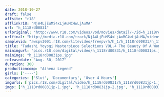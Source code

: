 ```yaml
---
date: 2018-10-27
draft: false
affsite: "r18"
afflinkr18: "NjA4LjEuMS4xLjAuMC4wLjAuMA"
url: "h_1118rd00831"
urloriginal: "http://www.r18.com/videos/vod/movies/detail/-/id=h_1118rd00831"
urlfinal: "http://media.r18.com/track/NjA4LjEuMS4xLjAuMC4wLjAuMA/videos/vod/movies/detail/-/id=h_1118rd00831"
samplevid: "awspv3001.r18.com/litevideo/freepv/h/h_1/h_1118rd00831/h_1118rd00831_dmb_w.mp4"
title: "Tadashi Yoyogi Masterpiece Selections VOL.4 The Beauty Of A Woman Who Can Go Cum Crazy Without A Thread Of Clothing On Her Body 5 Hours"
mainimgurl: "pics.r18.com/digital/video/h_1118rd00831/h_1118rd00831ps.jpg"
mainimgs: "h_1118rd00831ps.jpg"
releasedate: "Aug. 30, 2017"
duration: 300
productioncomp: "Athena Legend"
girls: ['----']
categories: ['Slut', 'Documentary', 'Over 4 Hours']
imgurls: ['pics.r18.com/digital/video/h_1118rd00831/h_1118rd00831jp-1.jpg', 'pics.r18.com/digital/video/h_1118rd00831/h_1118rd00831jp-2.jpg', 'pics.r18.com/digital/video/h_1118rd00831/h_1118rd00831jp-3.jpg', 'pics.r18.com/digital/video/h_1118rd00831/h_1118rd00831jp-4.jpg', 'pics.r18.com/digital/video/h_1118rd00831/h_1118rd00831jp-5.jpg', 'pics.r18.com/digital/video/h_1118rd00831/h_1118rd00831jp-6.jpg', 'pics.r18.com/digital/video/h_1118rd00831/h_1118rd00831jp-7.jpg', 'pics.r18.com/digital/video/h_1118rd00831/h_1118rd00831jp-8.jpg', 'pics.r18.com/digital/video/h_1118rd00831/h_1118rd00831jp-9.jpg', 'pics.r18.com/digital/video/h_1118rd00831/h_1118rd00831jp-10.jpg', 'pics.r18.com/digital/video/h_1118rd00831/h_1118rd00831jp-11.jpg', 'pics.r18.com/digital/video/h_1118rd00831/h_1118rd00831jp-12.jpg', 'pics.r18.com/digital/video/h_1118rd00831/h_1118rd00831jp-13.jpg', 'pics.r18.com/digital/video/h_1118rd00831/h_1118rd00831jp-14.jpg', 'pics.r18.com/digital/video/h_1118rd00831/h_1118rd00831jp-15.jpg', 'pics.r18.com/digital/video/h_1118rd00831/h_1118rd00831jp-16.jpg', 'pics.r18.com/digital/video/h_1118rd00831/h_1118rd00831jp-17.jpg', 'pics.r18.com/digital/video/h_1118rd00831/h_1118rd00831jp-18.jpg', 'pics.r18.com/digital/video/h_1118rd00831/h_1118rd00831jp-19.jpg', 'pics.r18.com/digital/video/h_1118rd00831/h_1118rd00831jp-20.jpg']
imgs: ['h_1118rd00831jp-1.jpg', 'h_1118rd00831jp-2.jpg', 'h_1118rd00831jp-3.jpg', 'h_1118rd00831jp-4.jpg', 'h_1118rd00831jp-5.jpg', 'h_1118rd00831jp-6.jpg', 'h_1118rd00831jp-7.jpg', 'h_1118rd00831jp-8.jpg', 'h_1118rd00831jp-9.jpg', 'h_1118rd00831jp-10.jpg', 'h_1118rd00831jp-11.jpg', 'h_1118rd00831jp-12.jpg', 'h_1118rd00831jp-13.jpg', 'h_1118rd00831jp-14.jpg', 'h_1118rd00831jp-15.jpg', 'h_1118rd00831jp-16.jpg', 'h_1118rd00831jp-17.jpg', 'h_1118rd00831jp-18.jpg', 'h_1118rd00831jp-19.jpg', 'h_1118rd00831jp-20.jpg']
---
```

